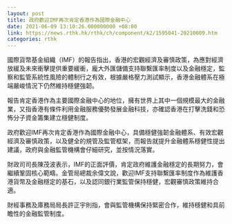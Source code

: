 ```yaml
---
layout: post
title: 政府歡迎IMF再次肯定香港作為國際金融中心
date: 2021-06-09 13:10:26.000000000 +08:00
link: https://news.rthk.hk/rthk/ch/component/k2/1595041-20210609.htm
categories: rthk
---
```


國際貨幣基金組織（IMF）的報告指出，香港的宏觀經濟及審慎政策，為應對經濟放緩及未來衝擊提供重要緩衝，龐大外匯儲備支持聯繫匯率制度以及金融穩定，監察和監管系統性風險的體制行之有效，根據嚴格壓力測試顯示，香港金融體系在極端嚴峻情況下仍然維持穩健強韌。

報告肯定香港作為主要國際金融中心的地位，擁有世界上其中一個規模最大的金融業，又指香港有條件利用金融服務優勢發展金融科技，亦確認香港在打擊洗錢和恐怖分子資金籌集建立穩健制度。

政府歡迎IMF再次肯定香港作為國際金融中心，具備穩健強韌金融體系、有效宏觀經濟及審慎政策，以及健全的規管及監管框架，而報告就提升金融體系穩健性提出建議，政府與金融監管機構會仔細研究，並按情況落實。

財政司司長陳茂波表示，IMF的正面評價，肯定政府維護金融穩定的長期努力，會繼續鞏固核心範疇。金管局總裁余偉文說，歡迎IMF支持聯繫匯率制度作為維護香港貨幣及金融穩定的基石，以及認同銀行業監管保持穩健，宏觀審慎政策維持合適。
 
財經事務及庫務局局長許正宇則指，會與監管機構保持緊密合作，維持穩健和具前瞻性的金融監管制度。
